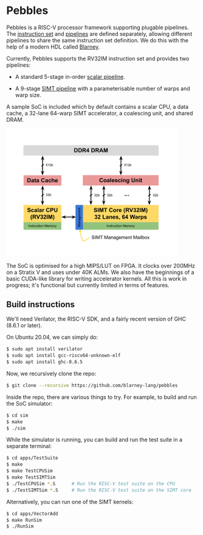 # Pebbles

Pebbles is a RISC-V processor framework supporting plugable pipelines.
The [instruction set](src/Pebbles/Instructions) and
[pipelines](src/Pebbles/Pipeline) are defined separately, allowing
different pipelines to share the same instruction set definition. 
We do this with the help of a modern HDL called
[Blarney](https://github.com/blarney-lang/blarney).

Currently, Pebbles supports the RV32IM instruction set and provides
two pipelines:

  * A standard 5-stage in-order [scalar pipeline](src/Pebbles/Pipeline/Scalar.hs).

  * A 9-stage [SIMT pipeline](src/Pebbles/Pipeline/SIMT/)
    with a parameterisable number of warps and warp size.

A sample SoC is included which by default contains a scalar CPU, a
data cache, a 32-lane 64-warp SIMT accelerator, a coalescing unit, and
shared DRAM.

<img src="doc/SoC.svg" width="450">

The SoC is optimised for a high MIPS/LUT on FPGA.  It clocks over
200MHz on a Stratix V and uses under 40K ALMs.  We also have the
beginnings of a basic CUDA-like library for writing accelerator
kernels. All this is work in progress; it's functional but
currently limited in terms of features.

## Build instructions

We'll need Verilator, the RISC-V SDK, and a fairly recent version
of GHC (8.6.1 or later).

On Ubuntu 20.04, we can simply do:

```sh
$ sudo apt install verilator
$ sudo apt install gcc-riscv64-unknown-elf
$ sudo apt install ghc-8.6.5
```

Now, we recursively clone the repo:

```sh
$ git clone --recursive https://github.com/blarney-lang/pebbles
```

Inside the repo, there are various things to try.  For example, to
build and run the SoC simulator:

```sh
$ cd sim
$ make
$ ./sim
```

While the simulator is running, you can build and run the test suite
in a separate terminal:

```sh
$ cd apps/TestSuite
$ make
$ make TestCPUSim
$ make TestSIMTSim
$ ./TestCPUSim *.S      # Run the RISC-V test suite on the CPU
$ ./TestSIMTSim *.S     # Run the RISC-V test suite on the SIMT core
```

Alternatively, you can run one of the SIMT kernels:

```sh
$ cd apps/VectorAdd
$ make RunSim
$ ./RunSim
```
